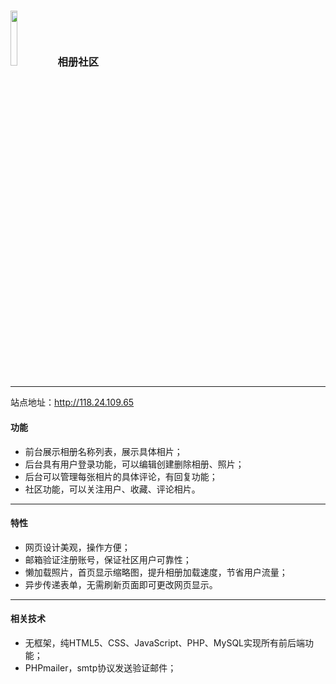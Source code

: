 ### <img src="http://118.24.109.65/photo_db/233_Markdown_IMG_kkyou.png" style="width:15%">相册社区

---

站点地址：http://118.24.109.65

#### 功能

* 前台展示相册名称列表，展示具体相片；
* 后台具有用户登录功能，可以编辑创建删除相册、照片；
* 后台可以管理每张相片的具体评论，有回复功能；
* 社区功能，可以关注用户、收藏、评论相片。

---

#### 特性

* 网页设计美观，操作方便；
* 邮箱验证注册账号，保证社区用户可靠性；
* 懒加载照片，首页显示缩略图，提升相册加载速度，节省用户流量；
* 异步传递表单，无需刷新页面即可更改网页显示。

---

#### 相关技术

* 无框架，纯HTML5、CSS、JavaScript、PHP、MySQL实现所有前后端功能；
* PHPmailer，smtp协议发送验证邮件；

